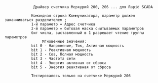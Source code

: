                  Драйвер счетчика Меркурий 200, 206 ... для Rapid SCADA

                Командная строка Коммуникатора, параметр должен заканчиваться разделителем ;
                1-й параметр = Адрес счетчика
                2-й параметр = битовая маска считываемых параметров
                бит числа, выставленный в 1 разрешает чтение группы параметров
                     Мгновенные значения:
                bit 0 - Напряжение, Ток, Активная мощность
                bit 1 - Реактивная мощность
                bit 2 - Cos, Полная мощность
                bit 3 - Частота сети
                bit 4 - Энергия активная от сброса
                bit 5 - Энергия реактивная от сброса
                
                Тестировалось только на счетчике Меркурий 206
